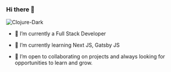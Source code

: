 ### Hi there 👋

![Clojure-Dark](https://github.com/Campbell35/Campbell35/assets/93555331/1c9e58af-d56d-4d73-a1cb-5593b5937beb)



- 🔭 I’m currently a Full Stack Developer
  
- 🌱 I’m currently learning Next JS, Gatsby JS
  
- 👯 I’m open to collaborating on projects and always looking for opportunities to learn and grow.
  

